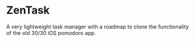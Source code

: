 # ZenTask
A very lightweight task manager with a roadmap to clone the functionality of the old 30/30 iOS pomodoro app.